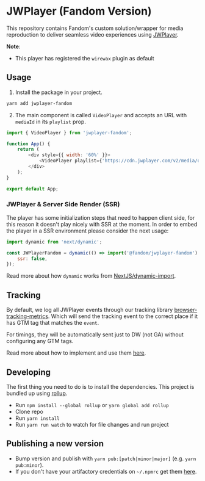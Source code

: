 # JWPlayer (Fandom Version)

This repository contains Fandom's custom solution/wrapper for media reproduction to deliver seamless video experiences using [JWPlayer](https://developer.jwplayer.com/jwplayer/docs).

**Note**:

- This player has registered the `wirewax` plugin as default

## Usage

1. Install the package in your project.

```bash
yarn add jwplayer-fandom
```

2. The main component is called `VideoPlayer` and accepts an URL with `mediaId` in its `playlist` prop.

```js
import { VideoPlayer } from 'jwplayer-fandom';

function App() {
	return (
		<div style={{ width: '60%' }}>
			<VideoPlayer playlist={'https://cdn.jwplayer.com/v2/media/dWVV3F7S'} />
		</div>
	);
}

export default App;
```

### JWPlayer & Server Side Render (SSR)

The player has some initialization steps that need to happen client side, for this reason it doesn't play nicely with SSR at the moment. In order to embed the player in a SSR environment please consider the next usage:

```js
import dynamic from 'next/dynamic';

const JWPlayerFandom = dynamic(() => import('@fandom/jwplayer-fandom').then((module) => module.VideoPlayer), {
	ssr: false,
});
```

Read more about how `dynamic` works from [NextJS/dynamic-import](https://nextjs.org/docs/advanced-features/dynamic-import).

## Tracking

By default, we log all JWPlayer events through our tracking library [browser-tracking-metrics](https://github.com/Wikia/browser-tracking-metrics).
Which will send the tracking event to the correct place if it has GTM tag that matches the `event`.

For timings, they will be automatically sent just to DW (not GA) without configuring any GTM tags.

Read more about how to implement and use them [here](https://github.com/Wikia/browser-tracking-metrics#usage).

## Developing

The first thing you need to do is to install the dependencies. This project is bundled up using [rollup](https://rollupjs.org/guide/en/#installation).

- Run `npm install --global rollup` or `yarn global add rollup`
- Clone repo
- Run `yarn install`
- Run `yarn run watch` to watch for file changes and run project

## Publishing a new version

- Bump version and publish with `yarn pub:[patch|minor|major]` (e.g. `yarn pub:minor`).
- If you don't have your artifactory credentials on `~/.npmrc` get them [here](https://fandom.atlassian.net/wiki/spaces/GEN/pages/110592255/Artifactory+-+Internal+package+repositories).
